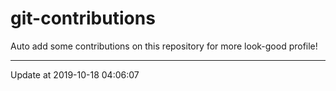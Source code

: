 # git-contributions

Auto add some contributions on this repository for more look-good profile!

---

Update at 2019-10-18 04:06:07
